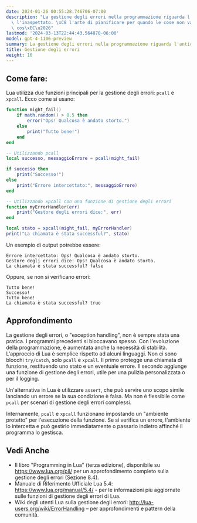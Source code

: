 ```yaml
---
date: 2024-01-26 00:55:28.746706-07:00
description: "La gestione degli errori nella programmazione riguarda l'anticipare\
  \ l'inaspettato. \xC8 l'arte di pianificare per quando le cose non vanno come previsto\
  \ cos\xEC\u2026"
lastmod: '2024-03-13T22:44:43.564870-06:00'
model: gpt-4-1106-preview
summary: La gestione degli errori nella programmazione riguarda l'anticipare l'inaspettato.
title: Gestione degli errori
weight: 16
---
```


## Come fare:
Lua utilizza due funzioni principali per la gestione degli errori: `pcall` e `xpcall`. Ecco come si usano:

```lua
function might_fail()
    if math.random() > 0.5 then
        error("Ops! Qualcosa è andato storto.")
    else
        print("Tutto bene!")
    end
end

-- Utilizzando pcall
local successo, messaggioErrore = pcall(might_fail)

if successo then
    print("Successo!")
else
    print("Errore intercettato:", messaggioErrore)
end

-- Utilizzando xpcall con una funzione di gestione degli errori
function myErrorHandler(err)
    print("Gestore degli errori dice:", err)
end

local stato = xpcall(might_fail, myErrorHandler)
print("La chiamata è stata successful?", stato)
```

Un esempio di output potrebbe essere:

```
Errore intercettato: Ops! Qualcosa è andato storto.
Gestore degli errori dice: Ops! Qualcosa è andato storto.
La chiamata è stata successful? false
```
Oppure, se non si verificano errori:
```
Tutto bene!
Successo!
Tutto bene!
La chiamata è stata successful? true
```

## Approfondimento
La gestione degli errori, o "exception handling", non è sempre stata una pratica. I programmi precedenti si bloccavano spesso. Con l'evoluzione della programmazione, è aumentata anche la necessità di stabilità. L'approccio di Lua è semplice rispetto ad alcuni linguaggi. Non ci sono blocchi `try/catch`, solo `pcall` e `xpcall`. Il primo protegge una chiamata di funzione, restituendo uno stato e un eventuale errore. Il secondo aggiunge una funzione di gestione degli errori, utile per una pulizia personalizzata o per il logging.

Un'alternativa in Lua è utilizzare `assert`, che può servire uno scopo simile lanciando un errore se la sua condizione è falsa. Ma non è flessibile come `pcall` per scenari di gestione degli errori complessi.

Internamente, `pcall` e `xpcall` funzionano impostando un "ambiente protetto" per l'esecuzione della funzione. Se si verifica un errore, l'ambiente lo intercetta e può gestirlo immediatamente o passarlo indietro affinché il programma lo gestisca.

## Vedi Anche
- Il libro "Programming in Lua" (terza edizione), disponibile su https://www.lua.org/pil/ per un approfondimento completo sulla gestione degli errori (Sezione 8.4).
- Manuale di Riferimento Ufficiale Lua 5.4: https://www.lua.org/manual/5.4/ - per le informazioni più aggiornate sulle funzioni di gestione degli errori di Lua.
- Wiki degli utenti Lua sulla gestione degli errori: http://lua-users.org/wiki/ErrorHandling – per approfondimenti e pattern della comunità.
